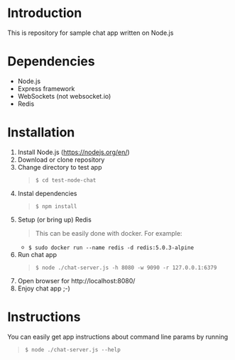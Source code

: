 # Introduction
This is repository for sample chat app written on Node.js

# Dependencies
* Node.js
* Express framework
* WebSockets (not websocket.io)
* Redis

# Installation
1. Install Node.js (https://nodejs.org/en/)
2. Download or clone repository
3. Change directory to test app
    > `$ cd test-node-chat`
4. Instal dependencies
    > `$ npm install`
5. Setup (or bring up) Redis
    > This can be easily done with docker. For example: 
    * `$ sudo docker run --name redis -d redis:5.0.3-alpine`
6. Run chat app
    > `$ node ./chat-server.js -h 8080 -w 9090 -r 127.0.0.1:6379`
7. Open browser for http://localhost:8080/
8. Enjoy chat app ;-)

# Instructions
You can easily get app instructions about command line params by running
>`$ node ./chat-server.js --help`

